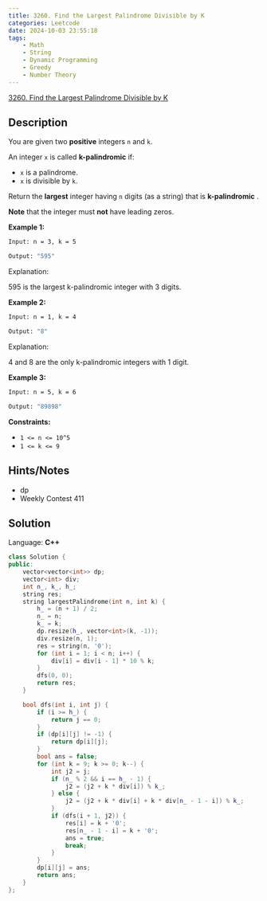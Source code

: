 ```yaml
---
title: 3260. Find the Largest Palindrome Divisible by K
categories: Leetcode
date: 2024-10-03 23:55:18
tags:
    - Math
    - String
    - Dynamic Programming
    - Greedy
    - Number Theory
---
```


[3260. Find the Largest Palindrome Divisible by K](https://leetcode.com/problems/find-the-largest-palindrome-divisible-by-k/description/)

## Description

You are given two **positive**  integers `n` and `k`.

An integer `x` is called **k-palindromic**  if:

- `x` is a palindrome.
- `x` is divisible by `k`.

Return the **largest** integer having `n` digits (as a string) that is **k-palindromic** .

**Note**  that the integer must **not**  have leading zeros.

**Example 1:**

```bash
Input: n = 3, k = 5

Output: "595"
```

Explanation:

595 is the largest k-palindromic integer with 3 digits.

**Example 2:**

```bash
Input: n = 1, k = 4

Output: "8"
```

Explanation:

4 and 8 are the only k-palindromic integers with 1 digit.

**Example 3:**

```bash
Input: n = 5, k = 6

Output: "89898"
```

**Constraints:**

- `1 <= n <= 10^5`
- `1 <= k <= 9`

## Hints/Notes

- dp
- Weekly Contest 411

## Solution

Language: **C++**

```C++
class Solution {
public:
    vector<vector<int>> dp;
    vector<int> div;
    int n_, k_, h_;
    string res;
    string largestPalindrome(int n, int k) {
        h_ = (n + 1) / 2;
        n_ = n;
        k_ = k;
        dp.resize(h_, vector<int>(k, -1));
        div.resize(n, 1);
        res = string(n, '0');
        for (int i = 1; i < n; i++) {
            div[i] = div[i - 1] * 10 % k;
        }
        dfs(0, 0);
        return res;
    }

    bool dfs(int i, int j) {
        if (i >= h_) {
            return j == 0;
        }
        if (dp[i][j] != -1) {
            return dp[i][j];
        }
        bool ans = false;
        for (int k = 9; k >= 0; k--) {
            int j2 = j;
            if (n_ % 2 && i == h_ - 1) {
                j2 = (j2 + k * div[i]) % k_;
            } else {
                j2 = (j2 + k * div[i] + k * div[n_ - 1 - i]) % k_;
            }
            if (dfs(i + 1, j2)) {
                res[i] = k + '0';
                res[n_ - 1 - i] = k + '0';
                ans = true;
                break;
            }
        }
        dp[i][j] = ans;
        return ans;
    }
};
```

